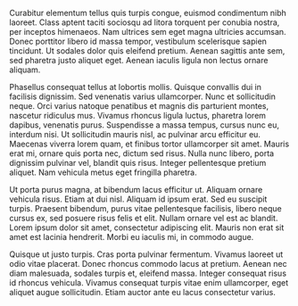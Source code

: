 Curabitur elementum tellus quis turpis congue, euismod condimentum nibh
laoreet. Class aptent taciti sociosqu ad litora torquent per conubia nostra,
per inceptos himenaeos. Nam ultrices sem eget magna ultricies accumsan. Donec
porttitor libero id massa tempor, vestibulum scelerisque sapien tincidunt. Ut
sodales dolor quis eleifend pretium. Aenean sagittis ante sem, sed pharetra
justo aliquet eget. Aenean iaculis ligula non lectus ornare aliquam.

Phasellus consequat tellus at lobortis mollis. Quisque convallis dui in
facilisis dignissim. Sed venenatis varius ullamcorper. Nunc et sollicitudin
neque. Orci varius natoque penatibus et magnis dis parturient montes, nascetur
ridiculus mus. Vivamus rhoncus ligula luctus, pharetra lorem dapibus, venenatis
purus. Suspendisse a massa tempus, cursus nunc eu, interdum nisi. Ut
sollicitudin mauris nisl, ac pulvinar arcu efficitur eu. Maecenas viverra lorem
quam, et finibus tortor ullamcorper sit amet. Mauris erat mi, ornare quis porta
nec, dictum sed risus. Nulla nunc libero, porta dignissim pulvinar vel, blandit
quis risus. Integer pellentesque pretium aliquet. Nam vehicula metus eget
fringilla pharetra.

Ut porta purus magna, at bibendum lacus efficitur ut. Aliquam ornare vehicula
risus. Etiam at dui nisl. Aliquam id ipsum erat. Sed eu suscipit turpis.
Praesent bibendum, purus vitae pellentesque facilisis, libero neque cursus ex,
sed posuere risus felis et elit. Nullam ornare vel est ac blandit. Lorem ipsum
dolor sit amet, consectetur adipiscing elit. Mauris non erat sit amet est
lacinia hendrerit. Morbi eu iaculis mi, in commodo augue.

Quisque ut justo turpis. Cras porta pulvinar fermentum. Vivamus laoreet ut odio
vitae placerat. Donec rhoncus commodo lacus at pretium. Aenean nec diam
malesuada, sodales turpis et, eleifend massa. Integer consequat risus id
rhoncus vehicula. Vivamus consequat turpis vitae enim ullamcorper, eget aliquet
augue sollicitudin. Etiam auctor ante eu lacus consectetur varius.

